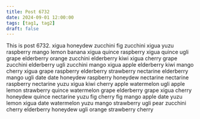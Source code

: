 ```yaml
---
title: Post 6732
date: 2024-09-01 12:00:00
tags: [tag1, tag2]
draft: false
---
```

This is post 6732.
xigua
honeydew
zucchini
fig
zucchini
xigua
yuzu
raspberry
mango
lemon
banana
xigua
quince
raspberry
xigua
quince
ugli
grape
elderberry
orange
zucchini
elderberry
kiwi
xigua
cherry
grape
zucchini
elderberry
ugli
zucchini
mango
xigua
apple
elderberry
kiwi
mango
cherry
xigua
grape
raspberry
elderberry
strawberry
nectarine
elderberry
mango
ugli
date
date
honeydew
raspberry
honeydew
nectarine
nectarine
raspberry
nectarine
yuzu
xigua
kiwi
cherry
apple
watermelon
ugli
apple
lemon
strawberry
quince
watermelon
grape
elderberry
grape
xigua
cherry
honeydew
quince
nectarine
yuzu
fig
cherry
fig
mango
apple
date
yuzu
lemon
xigua
date
watermelon
yuzu
mango
strawberry
ugli
pear
zucchini
cherry
elderberry
honeydew
ugli
orange
strawberry
cherry
